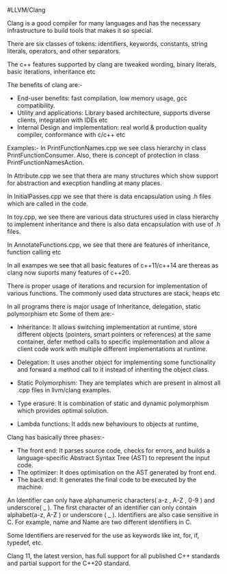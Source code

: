#LLVM/Clang

Clang is a good compiler for many languages and has the necessary infrastructure to build tools that makes it so special.

There are six classes of tokens: identifiers, keywords, constants, string literals,
operators, and other separators.

The c++ features supported by clang are tweaked wording, binary literals, basic iterations, inheritance etc

The benefits of clang are:-
* End-user benefits: fast compilation, low memory usage, gcc compatibility.
* Utility and applications: Library based architecture, supports diverse clients, integration with IDEs etc
* Internal Design and implementation: real world & production quality compiler, conformance with c/c++ etc

Examples:-
In PrintFunctionNames.cpp we see class hierarchy in class PrintFunctionConsumer.
Also, there is concept of protection in class PrintFunctionNamesAction.

In Attribute.cpp we see that thera are many structures which show support for abstraction and execption handling at many places.

In InitialPasses.cpp we see that there is data encapsulation using .h files which are called in the code.

In toy.cpp, we see there are various data structures used in class hierarchy to implement inheritance and there is also data encapsulation with use of .h files.

In AnnotateFunctions.cpp, we see that there are features of inheritance, function calling etc

In all exampes we see that all basic features of c++11/c++14 are thereas as clang now suports many features of c++20.

There is proper usage of iterations and recursion for implementation of various functions.
The commonly used data structures are stack, heaps etc

In all programs there is major usage of Inheritance, delegation, static polymorphism etc
Some of them are:-

* Inheritance: It allows switching implementation at runtime, store different objects (pointers, smart pointers or references) at the same container, defer method calls to specific implementation and allow a client code work with multiple different implementations at runtime.

* Delegation: It uses another object for implementing some functionality and forward a method call to it instead of inheriting the object class.

* Static Polymorphism: They are templates which are present in almost all .cpp files in llvm/clang examples.

* Type erasure: It is combination of static and dynamic polymorphism which provides optimal solution.

* Lambda functions: It adds new behaviours to objects at runtime, 

Clang has basically three phases:-
* The front end: It parses source code, checks for errors, and builds a language-specific Abstract Syntax Tree (AST) to represent the input code.
* The optimizer: It does optimisation on the AST generated by front end. 
* The back end: It generates the final code to be executed by the machine.

An Identifier can only have alphanumeric characters( a-z , A-Z , 0-9 ) and underscore( _ ). The
first character of an identifier can only contain alphabet(a-z, A-Z ) or underscore ( _ ). Identifiers
are also case sensitive in C. For example, name and Name are two different identifiers in C.

Some Identifiers are reserved for the use as keywords like int, for, if, typedef, etc.

Clang 11, the latest version, has full support for all published C++ standards and partial support for the C++20 standard.